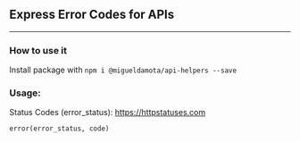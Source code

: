 ## Express Error Codes for APIs
___

### How to use it
Install package with ``npm i @migueldamota/api-helpers --save``

### Usage:
Status Codes (error_status): https://httpstatuses.com

``error(error_status, code)``